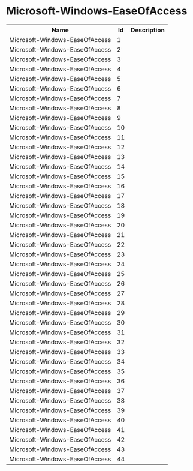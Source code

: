 # Microsoft-Windows-EaseOfAccess

<table>
<colgroup><col/><col/><col/></colgroup>
<tr><th>Name</th><th>Id</th><th>Description</th></tr>
<tr><td>Microsoft-Windows-EaseOfAccess</td><td>1</td><td></td></tr>
<tr><td>Microsoft-Windows-EaseOfAccess</td><td>2</td><td></td></tr>
<tr><td>Microsoft-Windows-EaseOfAccess</td><td>3</td><td></td></tr>
<tr><td>Microsoft-Windows-EaseOfAccess</td><td>4</td><td></td></tr>
<tr><td>Microsoft-Windows-EaseOfAccess</td><td>5</td><td></td></tr>
<tr><td>Microsoft-Windows-EaseOfAccess</td><td>6</td><td></td></tr>
<tr><td>Microsoft-Windows-EaseOfAccess</td><td>7</td><td></td></tr>
<tr><td>Microsoft-Windows-EaseOfAccess</td><td>8</td><td></td></tr>
<tr><td>Microsoft-Windows-EaseOfAccess</td><td>9</td><td></td></tr>
<tr><td>Microsoft-Windows-EaseOfAccess</td><td>10</td><td></td></tr>
<tr><td>Microsoft-Windows-EaseOfAccess</td><td>11</td><td></td></tr>
<tr><td>Microsoft-Windows-EaseOfAccess</td><td>12</td><td></td></tr>
<tr><td>Microsoft-Windows-EaseOfAccess</td><td>13</td><td></td></tr>
<tr><td>Microsoft-Windows-EaseOfAccess</td><td>14</td><td></td></tr>
<tr><td>Microsoft-Windows-EaseOfAccess</td><td>15</td><td></td></tr>
<tr><td>Microsoft-Windows-EaseOfAccess</td><td>16</td><td></td></tr>
<tr><td>Microsoft-Windows-EaseOfAccess</td><td>17</td><td></td></tr>
<tr><td>Microsoft-Windows-EaseOfAccess</td><td>18</td><td></td></tr>
<tr><td>Microsoft-Windows-EaseOfAccess</td><td>19</td><td></td></tr>
<tr><td>Microsoft-Windows-EaseOfAccess</td><td>20</td><td></td></tr>
<tr><td>Microsoft-Windows-EaseOfAccess</td><td>21</td><td></td></tr>
<tr><td>Microsoft-Windows-EaseOfAccess</td><td>22</td><td></td></tr>
<tr><td>Microsoft-Windows-EaseOfAccess</td><td>23</td><td></td></tr>
<tr><td>Microsoft-Windows-EaseOfAccess</td><td>24</td><td></td></tr>
<tr><td>Microsoft-Windows-EaseOfAccess</td><td>25</td><td></td></tr>
<tr><td>Microsoft-Windows-EaseOfAccess</td><td>26</td><td></td></tr>
<tr><td>Microsoft-Windows-EaseOfAccess</td><td>27</td><td></td></tr>
<tr><td>Microsoft-Windows-EaseOfAccess</td><td>28</td><td></td></tr>
<tr><td>Microsoft-Windows-EaseOfAccess</td><td>29</td><td></td></tr>
<tr><td>Microsoft-Windows-EaseOfAccess</td><td>30</td><td></td></tr>
<tr><td>Microsoft-Windows-EaseOfAccess</td><td>31</td><td></td></tr>
<tr><td>Microsoft-Windows-EaseOfAccess</td><td>32</td><td></td></tr>
<tr><td>Microsoft-Windows-EaseOfAccess</td><td>33</td><td></td></tr>
<tr><td>Microsoft-Windows-EaseOfAccess</td><td>34</td><td></td></tr>
<tr><td>Microsoft-Windows-EaseOfAccess</td><td>35</td><td></td></tr>
<tr><td>Microsoft-Windows-EaseOfAccess</td><td>36</td><td></td></tr>
<tr><td>Microsoft-Windows-EaseOfAccess</td><td>37</td><td></td></tr>
<tr><td>Microsoft-Windows-EaseOfAccess</td><td>38</td><td></td></tr>
<tr><td>Microsoft-Windows-EaseOfAccess</td><td>39</td><td></td></tr>
<tr><td>Microsoft-Windows-EaseOfAccess</td><td>40</td><td></td></tr>
<tr><td>Microsoft-Windows-EaseOfAccess</td><td>41</td><td></td></tr>
<tr><td>Microsoft-Windows-EaseOfAccess</td><td>42</td><td></td></tr>
<tr><td>Microsoft-Windows-EaseOfAccess</td><td>43</td><td></td></tr>
<tr><td>Microsoft-Windows-EaseOfAccess</td><td>44</td><td></td></tr>
</table>
